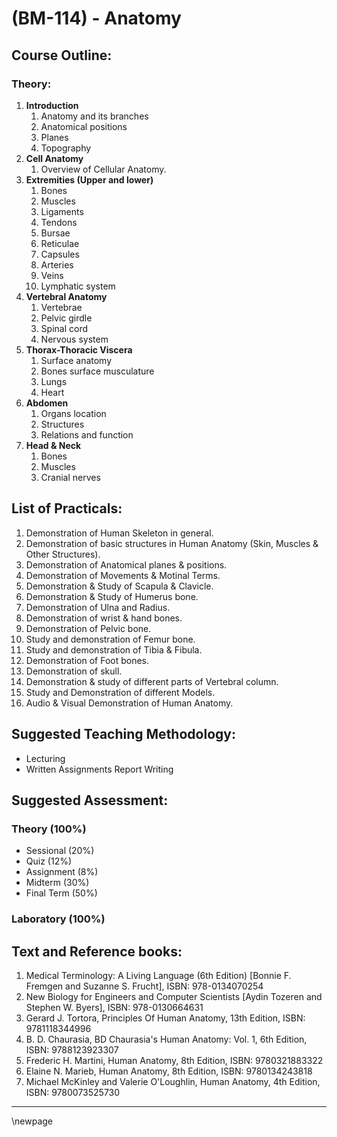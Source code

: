 # **(BM-114) - Anatomy**

## **Course Outline:**

### **Theory:**

1. **Introduction**
   1. Anatomy and its branches
   1. Anatomical positions
   1. Planes
   1. Topography
1. **Cell Anatomy**
   1. Overview of Cellular Anatomy.
1. **Extremities (Upper and lower)**
   1. Bones
   1. Muscles
   1. Ligaments
   1. Tendons
   1. Bursae
   1. Reticulae
   1. Capsules
   1. Arteries
   1. Veins
   1. Lymphatic system
1. **Vertebral Anatomy**
   1. Vertebrae
   1. Pelvic girdle
   1. Spinal cord
   1. Nervous system
1. **Thorax-Thoracic Viscera**
   1. Surface anatomy
   1. Bones surface musculature
   1. Lungs
   1. Heart
1. **Abdomen**
   1. Organs location
   1. Structures
   1. Relations and function
1. **Head & Neck**
   1. Bones
   1. Muscles
   1. Cranial nerves

## **List of Practicals:**
1. Demonstration of Human Skeleton in general.
1. Demonstration of basic structures in Human Anatomy (Skin, Muscles & Other Structures).
1. Demonstration of Anatomical planes & positions.
1. Demonstration of Movements & Motinal Terms.
1. Demonstration & Study of Scapula & Clavicle.
1. Demonstration & Study of Humerus bone.
1. Demonstration of Ulna and Radius.
1. Demonstration of wrist & hand bones.
1. Demonstration of Pelvic bone.
1. Study and demonstration of Femur bone.
1. Study and demonstration of Tibia & Fibula.
1. Demonstration of Foot bones.
1. Demonstration of skull.
1. Demonstration & study of different parts of Vertebral column.
1. Study and Demonstration of different Models.
1. Audio & Visual Demonstration of Human Anatomy.
   
## **Suggested Teaching Methodology:**
- Lecturing
- Written Assignments Report Writing

## **Suggested Assessment:**

### **Theory (100%)**

- Sessional (20%)
- Quiz (12%)
- Assignment (8%)
- Midterm (30%)
- Final Term (50%)

### **Laboratory (100%)**

## **Text and Reference books:**

1. Medical Terminology: A Living Language (6th Edition) [Bonnie F. Fremgen and Suzanne S. Frucht], ISBN: 978-0134070254
1. New Biology for Engineers and Computer Scientists [Aydin Tozeren and Stephen W. Byers], ISBN: 978-0130664631
1. Gerard J. Tortora, Principles Of Human Anatomy, 13th Edition, ISBN: 9781118344996
1. B. D. Chaurasia, BD Chaurasia's Human Anatomy: Vol. 1, 6th Edition, ISBN: 9788123923307
1. Frederic H. Martini, Human Anatomy,  8th Edition, ISBN: 9780321883322
1. Elaine N. Marieb, Human Anatomy, 8th Edition, ISBN: 9780134243818
1. Michael McKinley and Valerie O'Loughlin, Human Anatomy, 4th Edition, ISBN: 9780073525730

___
\newpage